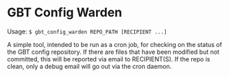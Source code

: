 # GBT Config Warden

Usage:
`$ gbt_config_warden REPO_PATH [RECIPIENT ...]`

A simple tool, intended to be run as a cron job, for checking on the status of the GBT config repository. If there are files that have been modified but not committed, this will be reported via email to RECIPIENT(S). If the repo is clean, only a debug email will go out via the cron daemon.
